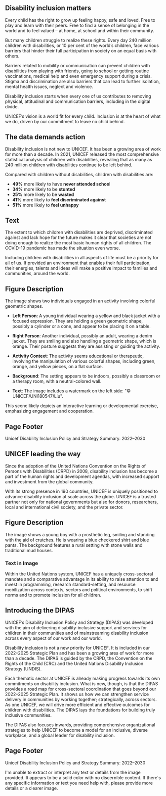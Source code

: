 ## Disability inclusion matters

Every child has the right to grow up feeling happy, safe and loved. Free to play and learn with their peers. Free to find a sense of belonging in the world and to feel valued – at home, at school and within their community.

But many children struggle to realize these rights. Every day 240 million children with disabilities, or 10 per cent of the world’s children, face various barriers that hinder their full participation in society on an equal basis with others.

Barriers related to mobility or communication can prevent children with disabilities from playing with friends, going to school or getting routine vaccinations, medical help and even emergency support during a crisis. Stigma and discrimination are also barriers that can lead to further isolation, mental health issues, neglect and violence.

Disability inclusion starts when every one of us contributes to removing physical, attitudinal and communication barriers, including in the digital divide.

UNICEF’s vision is a world fit for every child. Inclusion is at the heart of what we do, driven by our commitment to leave no child behind. <!-- text, from page 0 (l=0.069,t=0.344,r=0.487,b=0.873), with ID f9285e94-a329-40fa-a422-31c37740a9e0 -->

## The data demands action

Disability inclusion is not new to UNICEF. It has been a growing area of work for more than a decade. In 2021, UNICEF released the most comprehensive statistical analysis of children with disabilities, revealing that as many as 240 million children with disabilities continue to be left behind.

Compared with children without disabilities, children with disabilities are:

- **49%** more likely to have **never attended school**
- **34%** more likely to be **stunted**
- **25%** more likely to be **wasted**
- **41%** more likely to **feel discriminated against**
- **51%** more likely to **feel unhappy** <!-- text, from page 0 (l=0.510,t=0.146,r=0.924,b=0.640), with ID d0dec788-8f5f-4635-af3e-c4088c2c0b06 -->

## Text

The extent to which children with disabilities are deprived, discriminated against and lack hope for the future makes it clear that societies are not doing enough to realize the most basic human rights of all children. The COVID-19 pandemic has made the situation even worse.

Including children with disabilities in all aspects of life must be a priority for all of us. If provided an environment that enables their full participation, their energies, talents and ideas will make a positive impact to families and communities, around the world. <!-- text, from page 0 (l=0.510,t=0.680,r=0.917,b=0.875), with ID 2ec06f6e-f9a6-43d4-91d2-1266f29ee5d1 -->

## Figure Description

The image shows two individuals engaged in an activity involving colorful geometric shapes. 

- **Left Person**: A young individual wearing a yellow and black jacket with a focused expression. They are holding a green geometric shape, possibly a cylinder or a cone, and appear to be placing it on a table.
  
- **Right Person**: Another individual, possibly an adult, wearing a denim jacket. They are smiling and also handling a geometric shape, which is orange. Their posture suggests they are assisting or guiding the activity.

- **Activity Context**: The activity seems educational or therapeutic, involving the manipulation of various colorful shapes, including green, orange, and yellow pieces, on a flat surface.

- **Background**: The setting appears to be indoors, possibly a classroom or a therapy room, with a neutral-colored wall.

- **Text**: The image includes a watermark on the left side: "© UNICEF/UNI180547/Liu".

This scene likely depicts an interactive learning or developmental exercise, emphasizing engagement and cooperation. <!-- figure, from page 0 (l=0.000,t=0.000,r=0.466,b=0.289), with ID 8acc94b0-bf12-4890-a508-8c864eb9e78f -->

## Page Footer

Unicef Disability Inclusion Policy and Strategy Summary: 2022–2030 <!-- page_footer, from page 0 (l=0.070,t=0.962,r=0.450,b=0.971), with ID 5f9bdf48-c7b2-45ed-99a9-15765d247a25 -->

## UNICEF leading the way

Since the adoption of the United Nations Convention on the Rights of Persons with Disabilities (CRPD) in 2008, disability inclusion has become a part of the human rights and development agendas, with increased support and investment from the global community.

With its strong presence in 190 countries, UNICEF is uniquely positioned to advance disability inclusion at scale across the globe. UNICEF is a trusted partner not only for national governments but also for donors, researchers, local and international civil society, and the private sector. <!-- text, from page 1 (l=0.069,t=0.090,r=0.489,b=0.386), with ID 78e0c642-1506-4748-be72-9b520fe612ae -->

## Figure Description

The image shows a young boy with a prosthetic leg, smiling and standing with the aid of crutches. He is wearing a blue checkered shirt and blue pants. The background features a rural setting with stone walls and traditional mud houses.

### Text in Image

Within the United Nations system, UNICEF has a uniquely cross-sectoral mandate and a comparative advantage in its ability to raise attention to and invest in programming, research standard-setting, and resource mobilization across contexts, sectors and political environments, to shift norms and to promote inclusion for all children. <!-- figure, from page 1 (l=0.509,t=0.001,r=0.999,b=0.370), with ID 7e650a84-232b-44d4-8ee7-7f0bbb90d074 -->

## Introducing the DIPAS

UNICEF’s Disability Inclusion Policy and Strategy (DIPAS) was developed with the aim of delivering disability-inclusive support and services for children in their communities and of mainstreaming disability inclusion across every aspect of our work and our world.

Disability inclusion is not a new priority for UNICEF. It is included in our 2022–2025 Strategic Plan and has been a growing area of work for more than a decade. The DIPAS is guided by the CRPD, the Convention on the Rights of the Child (CRC) and the United Nations Disability Inclusion Strategy (UNDIS).

Each thematic sector at UNICEF is already making progress towards its own commitments on disability inclusion. What is new, though, is that the DIPAS provides a road map for cross-sectoral coordination that goes beyond our 2022–2025 Strategic Plan. It shows us how we can strengthen service delivery in communities by working together; strategically, across sectors. As one UNICEF, we will drive more efficient and effective outcomes for children with disabilities. The DIPAS lays the foundations for building truly inclusive communities.

The DIPAS also focuses inwards, providing comprehensive organizational strategies to help UNICEF to become a model for an inclusive, diverse workplace, and a global leader for disability inclusion. <!-- text, from page 1 (l=0.069,t=0.523,r=0.914,b=0.854), with ID a5e432e7-fa6b-4390-aeac-fc4c769ba5d9 -->

## Page Footer

Unicef Disability Inclusion Policy and Strategy Summary: 2022–2030 <!-- page_footer, from page 1 (l=0.070,t=0.962,r=0.450,b=0.971), with ID 7140cc8d-dee7-4782-bf3a-8a5214901cdd -->

I'm unable to extract or interpret any text or details from the image provided. It appears to be a solid color with no discernible content. If there's any specific information or text you need help with, please provide more details or a clearer image. <!-- page_footer, from page 1 (l=0.920,t=0.962,r=0.927,b=0.970), with ID 55062f9b-08da-480f-aded-df4ab42b2f93 -->